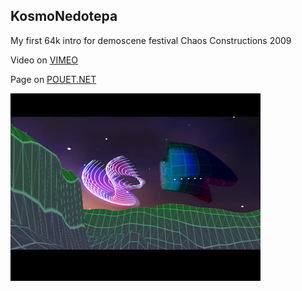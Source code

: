 ## KosmoNedotepa
My first 64k intro for demoscene festival Chaos Constructions 2009

Video on [VIMEO](https://vimeo.com/6453360) 

Page on [POUET.NET](http://www.pouet.net/prod.php?which=53787)

![Alt text](bin/scr.jpg?raw=true "Optional Title")
